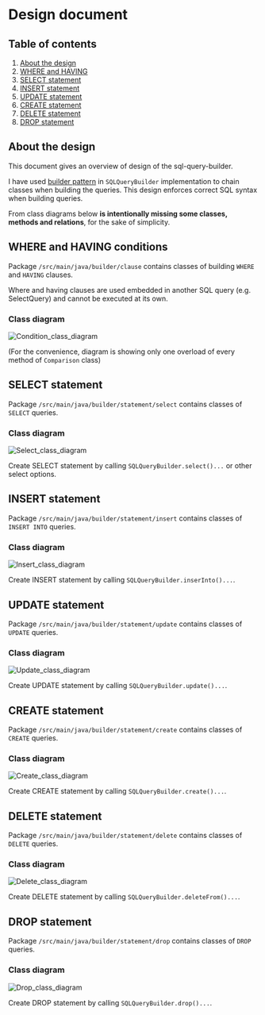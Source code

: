 # Design document

## Table of contents
1. [About the design](#about)
2. [WHERE and HAVING](#condition)
3. [SELECT statement](#select)
4. [INSERT statement](#insert)
5. [UPDATE statement](#update)
6. [CREATE statement](#create)
7. [DELETE statement](#delete)
8. [DROP statement](#drop)

## <a name="about"></a>About the design

This document gives an overview of design of the sql-query-builder.

I have used [builder pattern](https://en.wikipedia.org/wiki/Builder_pattern) in `SQLQueryBuilder` implementation to chain classes when building the queries.
This design enforces correct SQL syntax when building queries.

From class diagrams below **is intentionally missing some classes, methods and relations**, for the sake of simplicity.  

## <a name="condition"></a>WHERE and HAVING conditions

Package `/src/main/java/builder/clause` contains classes of building `WHERE` and `HAVING` clauses.

Where and having clauses are used embedded in another SQL query (e.g. SelectQuery) and cannot be executed at its own.

### Class diagram

![Condition_class_diagram](https://github.com/MiguelSombrero/sql-query-builder/blob/develop/docs/where-class-diagram.jpg)

(For the convenience, diagram is showing only one overload of every method of `Comparison` class)

## <a name="select">SELECT statement

Package `/src/main/java/builder/statement/select` contains classes of `SELECT` queries.

### Class diagram

![Select_class_diagram](https://github.com/MiguelSombrero/sql-query-builder/blob/develop/docs/select-class-diagram.jpg)

Create SELECT statement by calling `SQLQueryBuilder.select()...` or other select options.

## <a name="insert">INSERT statement

Package `/src/main/java/builder/statement/insert` contains classes of `INSERT INTO` queries.

### Class diagram

![Insert_class_diagram](https://github.com/MiguelSombrero/sql-query-builder/blob/develop/docs/insert-class-diagram.jpg)

Create INSERT statement by calling `SQLQueryBuilder.inserInto()...`.

## <a name="update">UPDATE statement

Package `/src/main/java/builder/statement/update` contains classes of `UPDATE` queries.

### Class diagram

![Update_class_diagram](https://github.com/MiguelSombrero/sql-query-builder/blob/develop/docs/update-class-diagram.jpg)

Create UPDATE statement by calling `SQLQueryBuilder.update()...`.

## <a name="create">CREATE statement

Package `/src/main/java/builder/statement/create` contains classes of `CREATE` queries.

### Class diagram

![Create_class_diagram](https://github.com/MiguelSombrero/sql-query-builder/blob/develop/docs/create-class-diagram.jpg)

Create CREATE statement by calling `SQLQueryBuilder.create()...`.

## <a name="delete">DELETE statement

Package `/src/main/java/builder/statement/delete` contains classes of `DELETE` queries.

### Class diagram

![Delete_class_diagram](https://github.com/MiguelSombrero/sql-query-builder/blob/develop/docs/delete-class-diagram.jpg)

Create DELETE statement by calling `SQLQueryBuilder.deleteFrom()...`.

## <a name="drop">DROP statement

Package `/src/main/java/builder/statement/drop` contains classes of `DROP` queries.

### Class diagram

![Drop_class_diagram](https://github.com/MiguelSombrero/sql-query-builder/blob/develop/docs/drop-class-diagram.jpg)

Create DROP statement by calling `SQLQueryBuilder.drop()...`.
